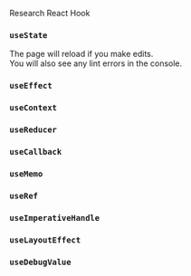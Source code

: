Research React Hook

### `useState`

The page will reload if you make edits.<br />
You will also see any lint errors in the console.

### `useEffect`

### `useContext`

### `useReducer`

### `useCallback`

### `useMemo`

### `useRef`

### `useImperativeHandle`

### `useLayoutEffect`

### `useDebugValue`